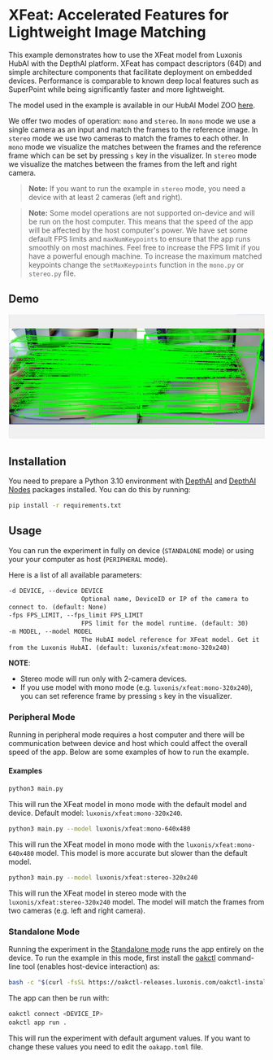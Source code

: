 # XFeat: Accelerated Features for Lightweight Image Matching

This example demonstrates how to use the XFeat model from Luxonis HubAI with the DepthAI platform. XFeat has compact descriptors (64D) and simple architecture components that facilitate deployment on embedded devices. Performance is comparable to known deep local features such as SuperPoint while being significantly faster and more lightweight.

The model used in the example is available in our HubAI Model ZOO [here](https://hub.luxonis.com/ai/models/6c2790a1-bf68-4e89-a4b3-5c9ae68183b5?view=page).

We offer two modes of operation: `mono` and `stereo`. In `mono` mode we use a single camera as an input and match the frames to the reference image. In `stereo` mode we use two cameras to match the frames to each other.
In `mono` mode we visualize the matches between the frames and the reference frame which can be set by pressing `s` key in the visualizer. In `stereo` mode we visualize the matches between the frames from the left and right camera.

> **Note:** If you want to run the example in `stereo` mode, you need a device with at least 2 cameras (left and right).

> **Note:** Some model operations are not supported on-device and will be run on the host computer. This means that the speed of the app will be affected by the host computer's power. We have set some default FPS limits and `maxNumKeypoints` to ensure that the app runs smoothly on most machines. Feel free to increase the FPS limit if you have a powerful enough machine. To increase the maximum matched keypoints change the `setMaxKeypoints` function in the `mono.py` or `stereo.py` file.

## Demo

![XFeat Mono Demo on OAK](media/xfeat_demo.gif)

## Installation

You need to prepare a Python 3.10 environment with [DepthAI](https://pypi.org/project/depthai/) and [DepthAI Nodes](https://pypi.org/project/depthai-nodes/) packages installed. You can do this by running:

```bash
pip install -r requirements.txt
```

## Usage

You can run the experiment in fully on device (`STANDALONE` mode) or using your your computer as host (`PERIPHERAL` mode).

Here is a list of all available parameters:

```
-d DEVICE, --device DEVICE
                    Optional name, DeviceID or IP of the camera to connect to. (default: None)
-fps FPS_LIMIT, --fps_limit FPS_LIMIT
                    FPS limit for the model runtime. (default: 30)
-m MODEL, --model MODEL
                    The HubAI model reference for XFeat model. Get it from the Luxonis HubAI. (default: luxonis/xfeat:mono-320x240)
```

**NOTE**:

- Stereo mode will run only with 2-camera devices.
- If you use model with mono mode (e.g. `luxonis/xfeat:mono-320x240`), you can set reference frame by pressing `s` key in the visualizer.

### Peripheral Mode

Running in peripheral mode requires a host computer and there will be communication between device and host which could affect the overall speed of the app. Below are some examples of how to run the example.

#### Examples

```bash
python3 main.py
```

This will run the XFeat model in mono mode with the default model and device. Default model: `luxonis/xfeat:mono-320x240`.

```bash
python3 main.py --model luxonis/xfeat:mono-640x480
```

This will run the XFeat model in mono mode with the `luxonis/xfeat:mono-640x480` model. This model is more accurate but slower than the default model.

```bash
python3 main.py --model luxonis/xfeat:stereo-320x240
```

This will run the XFeat model in stereo mode with the `luxonis/xfeat:stereo-320x240` model. The model will match the frames from two cameras (e.g. left and right camera).

### Standalone Mode

Running the experiment in the [Standalone mode](https://rvc4.docs.luxonis.com/software/depthai/standalone/) runs the app entirely on the device.
To run the example in this mode, first install the [oakctl](https://rvc4.docs.luxonis.com/software/tools/oakctl/) command-line tool (enables host-device interaction) as:

```bash
bash -c "$(curl -fsSL https://oakctl-releases.luxonis.com/oakctl-installer.sh)"
```

The app can then be run with:

```bash
oakctl connect <DEVICE_IP>
oakctl app run .
```

This will run the experiment with default argument values. If you want to change these values you need to edit the `oakapp.toml` file.

